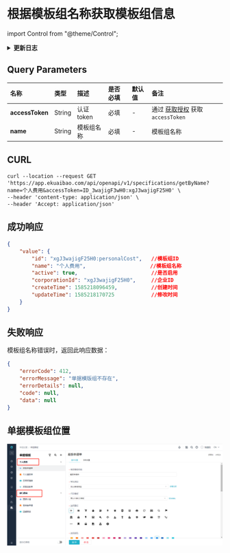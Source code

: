 # 根据模板组名称获取模板组信息

import Control from "@theme/Control";

<Control
method="GET"
url="/api/openapi/v1/specifications/getByName"
/>

<details>
  <summary><b>更新日志</b></summary>
  <div>

  [**1.0.0**](/docs/open-api/notice/update-log#100) -> 🆕 新增了本接口。<br/>

  </div>
</details>

## Query Parameters

| 名称 | 类型 | 描述 | 是否必填 | 默认值 | 备注 |
| :--- | :--- | :--- | :--- |:--- | :--- |
| **accessToken** | String  | 认证token	| 必填 | - | 通过 [获取授权](/docs/open-api/getting-started/auth) 获取 `accessToken` |
| **name**        | String  | 模板组名称  | 必填 | - | 模板组名称|

## CURL
```shell
curl --location --request GET 'https://app.ekuaibao.com/api/openapi/v1/specifications/getByName?name=个人费用&accessToken=ID_3wajigF3wH0:xgJ3wajigF25H0' \
--header 'content-type: application/json' \
--header 'Accept: application/json'
```

## 成功响应
```json
{
    "value": {
        "id": "xgJ3wajigF25H0:personalCost",   //模板组ID
        "name": "个人费用",                     //模板组名称
        "active": true,                        //是否启用
        "corporationId": "xgJ3wajigF25H0",     //企业ID
        "createTime": 1585218096459,           //创建时间
        "updateTime": 1585218170725            //修改时间
    }
}
```

## 失败响应
模板组名称错误时，返回此响应数据：
```json
{
    "errorCode": 412,
    "errorMessage": "单据模版组不存在",
    "errorDetails": null,
    "code": null,
    "data": null
}
```

## 单据模板组位置

![单据模板组位置](images/单据模板组.png)